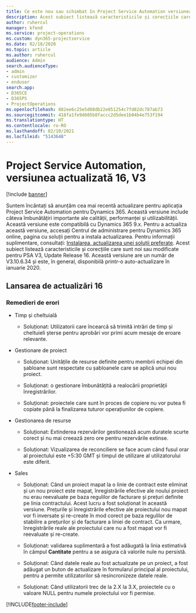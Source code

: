 ```yaml
---
title: Ce este nou sau schimbat în Project Service Automation versiunea actualizată 16, V3
description: Acest subiect listează caracteristicile și corecțiile care sunt disponibile în Project Service Automation V3, versiunea actualizată 16, V3.
author: ruhercul
manager: kfend
ms.service: project-operations
ms.custom: dyn365-projectservice
ms.date: 02/18/2020
ms.topic: article
ms.author: ruhercul
audience: Admin
search.audienceType:
- admin
- customizer
- enduser
search.app:
- D365CE
- D365PS
- ProjectOperations
ms.openlocfilehash: 882ee6c25e5d88db22e051254c7fd82dc787ab73
ms.sourcegitcommit: 418fa1fe9d605b8faccc2d5dee1b04b4e753f194
ms.translationtype: HT
ms.contentlocale: ro-RO
ms.lasthandoff: 02/10/2021
ms.locfileid: "5143648"
---
```

# <a name="project-service-automation-update-release-16-v3"></a>Project Service Automation, versiunea actualizată 16, V3

[!include [banner](../includes/psa-now-project-operations.md)]

Suntem încântați să anunțăm cea mai recentă actualizare pentru aplicația Project Service Automation pentru Dynamics 365. Această versiune include câteva îmbunătățiri importante ale calității, performanței și utilizabilității.  Această versiune este compatibilă cu Dynamics 365 9.x. Pentru a actualiza această versiune, accesați Centrul de administrare pentru Dynamics 365 online, pagina cu soluții pentru a instala actualizarea. Pentru informații suplimentare, consultați: [Instalarea, actualizarea unei soluții preferate](https://docs.microsoft.com/dynamics365/project-service/upgrade-psa-home-page).
Acest subiect listează caracteristicile și corecțiile care sunt noi sau modificate pentru PSA V3, Update Release 16. Această versiune are un număr de V3.10.6.34 și este, în general, disponibilă printr-o auto-actualizare în ianuarie 2020.


## <a name="update-release-16"></a>Lansarea de actualizări 16

### <a name="bug-fixes"></a>Remedieri de erori

-   Timp și cheltuială

    -   Soluționat: Utilizatorii care încearcă să trimită intrări de timp și cheltuieli șterse pentru aprobări vor primi acum mesaje de eroare relevante.

-   Gestionare de proiect

    -   Soluționat: Unitățile de resurse definite pentru membrii echipei din șabloane sunt respectate cu șabloanele care se aplică unui nou proiect.

    -   Soluționat: o gestionare îmbunătățită a realocării proprietății înregistrărilor.

    -   Soluționat: proiectele care sunt în proces de copiere nu vor putea fi copiate până la finalizarea tuturor operațiunilor de copiere.

-   Gestionarea de resurse

    -   Soluționat: Extinderea rezervărilor gestionează acum duratele scurte corect și nu mai creează zero ore pentru rezervările extinse.

    -   Soluționat: Vizualizarea de reconciliere se face acum când fusul orar al proiectului este +5:30 GMT și timpul de utilizare al utilizatorului este diferit.

-   Sales

    -   Soluționat: Când un proiect mapat la o linie de contract este eliminat și un nou proiect este mapat, înregistrările efective ale noului proiect nu erau reevaluate pe baza regulilor de facturare și prețuri definite pe linia contractului. Acest lucru a fost soluționat în această versiune. Prețurile și înregistrările efective ale proiectului nou mapat vor fi inversate și re-create în mod corect pe baza regulilor de stabilire a prețurilor și de facturare a liniei de contract. Ca urmare, înregistrările reale ale proiectului care nu a fost mapat vor fi reevaluate și re-create.

    -   Soluționat: validarea suplimentară a fost adăugată la linia estimativă în câmpul **Cantitate** pentru a se asigura că valorile nule nu persistă.

    -   Soluționat: Când datele reale au fost actualizate pe un proiect, a fost adăugat un buton de actualizare în formularul principal al proiectului, pentru a permite utilizatorilor să resincronizeze datele reale.

    -   Soluționat: Când utilizatorii trec de la 2.X la 3.X, proiectele cu o valoare NULL pentru numele proiectului vor fi permise.



[!INCLUDE[footer-include](../includes/footer-banner.md)]